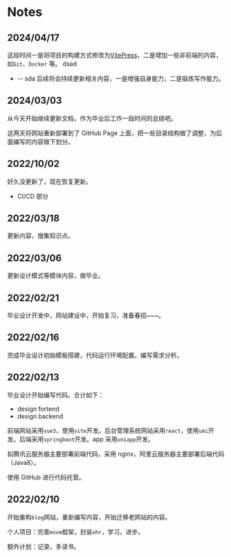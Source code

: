 # Notes

## 2024/04/17

这段时间一是将项目的构建方式修改为[VitePress](https://vitepress.dev/zh/)，二是增加一些非前端的内容，如`Git`、`Docker` 等。
dsad
- -- sda 
后续将会持续更新相关内容，一是增强自身能力，二是锻炼写作能力。

## 2024/03/03

从今天开始继续更新文档，作为毕业后工作一段时间的总结吧。

这两天将网站重新部署到了 GitHub Page 上面，把一些目录结构做了调整，为后面编写的内容做下划分。

## 2022/10/02

好久没更新了，现在恢复更新。

- CI/CD 部分

## 2022/03/18

更新内容，搜集知识点。

## 2022/03/06

更新设计模式等模块内容，做毕业。

## 2022/02/21

毕业设计开发中，网站建设中，开始复习，准备春招~~~。

## 2022/02/16

完成毕业设计初始模板搭建，代码运行环境配置。编写需求分析。

## 2022/02/13

毕业设计开始编写代码。合计如下：

- design fortend
- design backend

前端网站采用`vue3`，使用`vite`开发。后台管理系统网站采用`react`，使用`umi`开发。后端采用`springboot`开发。app 采用`uniapp`开发。

拟腾讯云服务器主要部署前端代码，采用 nginx，阿里云服务器主要部署后端代码（Java8）。

使用 GitHub 进行代码托管。

## 2022/02/10

开始重构`blog`网站，重新编写内容，开始迁移老网站的内容。

个人项目：完善`mvvm`框架，封装`xhr`，学习，进步。

额外计划：记录，多读书。
